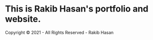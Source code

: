 # This is Rakib Hasan's portfolio and website. 
Copyright © 2021 - All Rights Reserved - Rakib Hasan
